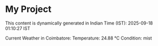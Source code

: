 # My Project

This content is dynamically generated in Indian Time (IST): 2025-09-18 01:10:27 IST


Current Weather in Coimbatore:
Temperature: 24.88 °C
Condition: mist
